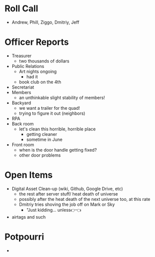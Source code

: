 Roll Call
=========
- Andrew, Phill, Ziggo, Dmitriy, Jeff
  
Officer Reports
===============
- Treasurer
  - two thousands of dollars
- Public Relations
  - Art nights ongoing
    - had it
  - book club on the 4th
- Secretariat
- Members
  - an unthinkable slight stability of members!
- Backyard
  - we want a trailer for the quad!
  - trying to figure it out (neighbors)
- RPA
- Back room
  - let's clean this horrible, horrible place
    - getting cleaner
    - sometime in June
- Front room
  - when is the door handle getting fixed?
  - other door problems


Open Items
==========
- Digital Asset Clean-up (wiki, Github, Google Drive, etc)
  - the rest after server stuff/ heat death of universe
  - possibly after the heat death of the next universe too, at this rate
  - Dmitriy tries shoving the job off on Mark or Sky
    - "Just kidding... unless👉👈
- airtags and such

  
Potpourri
=========
- 
